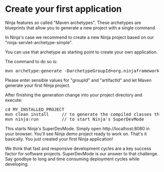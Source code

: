 Create your first application
=============================

Ninja features so called "Maven archetypes". These archetypes are blueprints
that allow you to generate a new project with a single command.

In Ninja's case we recommend to create a new Ninja project based on our
"ninja-servlet-archetype-simple".

You can use that archetype as starting point to create your own application.

The command to do so is:

<pre class="prettyprint">
mvn archetype:generate -DarchetypeGroupId=org.ninjaframework -DarchetypeArtifactId=ninja-servlet-archetype-simple
</pre>

Please enter sensible values for "groupId" and "artifactId" and let Maven 
generate your first Ninja project.


After finishing the generation change into your project directory and execute:

<pre class="prettyprint">
cd MY_INSTALLED_PROJECT
mvn clean install     // to generate the compiled classes the first time
mvn ninja:run         // to start Ninja's SuperDevMode
</pre>

This starts Ninja's SuperDevMode. Simply open http://localhost:8080 in your browser.
You'll see Ninja demo project ready to work on. That's it basically. You just created
your first Ninja application!

<div class="alert alert-info">
We think that fast and responsive development cycles are a key success factor
for software projects. SuperDevMode is our answer to that challenge. Say goodbye
to long and time consuming deployment cycles while developing.
</div>
